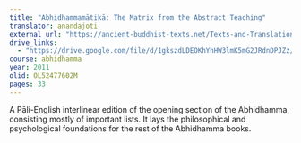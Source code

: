 ```yaml
---
title: "Abhidhammamātikā: The Matrix from the Abstract Teaching"
translator: anandajoti
external_url: "https://ancient-buddhist-texts.net/Texts-and-Translations/Abhidhammamatika/index.htm"
drive_links:
  - "https://drive.google.com/file/d/1gkszdLDEOKhYhHW3lmK5mG2JRdnDPJZz/view?usp=drivesdk"
course: abhidhamma
year: 2011
olid: OL52477602M
pages: 33
---
```


A Pāli-English interlinear edition of the opening section of the Abhidhamma, consisting mostly of important lists. It lays the philosophical and psychological foundations for the rest of the Abhidhamma books.